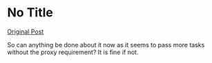 # No Title

[Original Post](https://discourse.onlinedegree.iitm.ac.in/t/171141/235)

<p>So can anything be done about it now as it seems to pass more tasks without the proxy requirement? It is fine if not.</p>